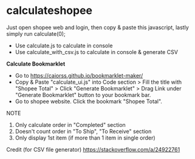 # calculateshopee

Just open shopee web and login, then copy & paste this javascript, lastly simply run calculate(0);

- Use calculate.js to calculate in console
- Use calculate_with_csv.js to calculate in console & generate CSV

**Calculate Bookmarklet**

- Go to https://caiorss.github.io/bookmarklet-maker/ 
- Copy & Paste "calculate_ui.js" into Code section > Fill the title with "Shopee Total" > Click "Generate Bookmarklet" > Drag Link under "Generate Bookmarklet" button to your bookmark bar.
- Go to shopee website. Click the bookmark "Shopee Total".

NOTE
1. Only calculate order in "Completed" section
2. Doesn't count order in "To Ship", "To Receive" section
3. Only display 1st item (if more than 1 item in single order)

Credit (for CSV file generator)
https://stackoverflow.com/a/24922761
